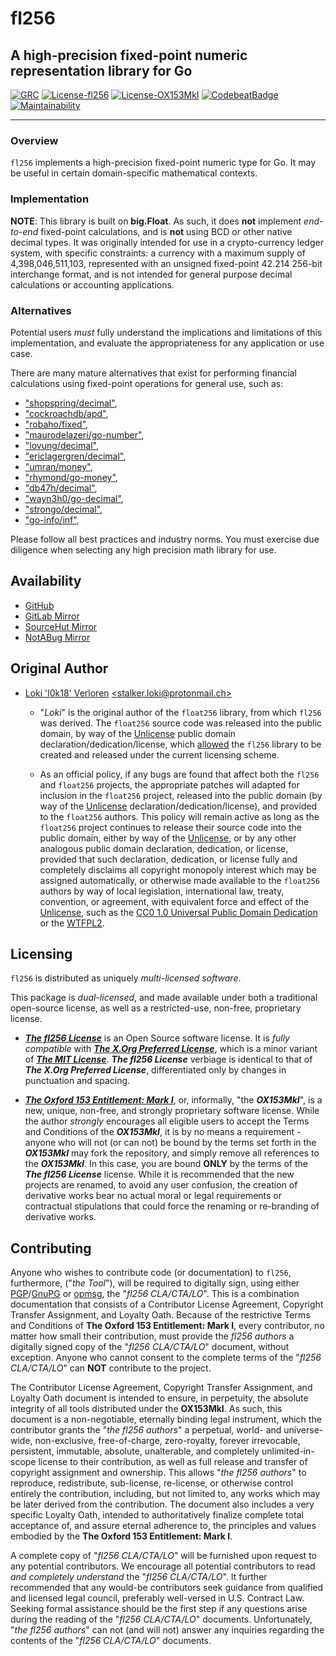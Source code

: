 # fl256

## A high-precision fixed-point numeric representation library for Go

[![GRC](https://goreportcard.com/badge/github.com/johnsonjh/fl256)](https://goreportcard.com/badge/github.com/johnsonjh/fl256)
[![License-fl256](https://img.shields.io/badge/Open%20Source%20License-fl256-blue.svg)](https://gitlab.gridfinity.com/jeff/fl256/-/blob/master/LICENSE.256)
[![License-OX153MkI](https://img.shields.io/badge/Proprietary%20License-OX153MkI-red.svg)](https://gitlab.gridfinity.com/jeff/fl256/-/blob/master/LICENSE.153)
[![CodebeatBadge](https://codebeat.co/badges/85330b22-1d38-4937-9fd9-c506098f210e)](https://codebeat.co/projects/github-com-johnsonjh-fl256-master)
[![Maintainability](https://api.codeclimate.com/v1/badges/3c7d3ad4cb992d2cd80d/maintainability)](https://codeclimate.com/github/johnsonjh/fl256/maintainability)

---

### Overview

`fl256` implements a high-precision fixed-point numeric type for Go. It may be
useful in certain domain-specific mathematical contexts.

### Implementation

**NOTE**: This library is built on **big.Float**. As such, it does **not**
implement _end-to-end_ fixed-point calculations, and is **not** using BCD or
other native decimal types. It was originally intended for use in a
crypto-currency ledger system, with specific constraints: a currency with a
maximum supply of 4,398,046,511,103, represented with an unsigned fixed-point
42.214 256-bit interchange format, and is not intended for general purpose
decimal calculations or accounting applications.

### Alternatives

Potential users _must_ fully understand the implications and limitations of this
implementation, and evaluate the appropriateness for any application or use
case.

There are many mature alternatives that exist for performing financial
calculations using fixed-point operations for general use, such as:

- ["shopspring/decimal"](https://github.com/shopspring/decimal),
- ["cockroachdb/apd"](https://github.com/cockroachdb/apd),
- ["robaho/fixed"](https://github.com/robaho/fixed),
- ["maurodelazeri/go-number"](https://github.com/maurodelazeri/go-number),
- ["lovung/decimal"](https://github.com/lovung/decimal),
- ["ericlagergren/decimal"](https://github.com/ericlagergren/decimal),
- ["umran/money"](https://github.com/umran/money),
- ["rhymond/go-money"](https://github.com/rhymond/go-money),
- ["db47h/decimal"](https://github.com/db47h/decimal),
- ["wayn3h0/go-decimal"](https://github.com/wayn3h0/go-decimal),
- ["strongo/decimal"](https://github.com/strongo/decimal),
- ["go-info/inf"](https://github.com/go-inf/inf),

Please follow all best practices and industry norms. You must exercise due
diligence when selecting any high precision math library for use.

## Availability

- [GitHub](https://github.com/johnsonjh/fl256)
- [GitLab Mirror](https://gitlab.com/johnsonjh/fl256)
- [SourceHut Mirror](https://sr.ht/~trn/fl256)
- [NotABug Mirror](https://notabug.org/trn/fl256)

## Original Author

- [Loki 'l0k18' Verloren](https://github.com/l0k18)
  [\<stalker.loki@protonmail.ch\>](mailto:stalker.loki@protonmail.ch)

  - "_Loki_" is the original author of the `float256` library, from which
    `fl256` was derived. The `float256` source code was released into the public
    domain, by way of the [Unlicense](https://unlicense.org) public domain
    declaration/dedication/license, which
    [allowed](https://ar.to/2010/01/dissecting-the-unlicense) the `fl256`
    library to be created and released under the current licensing scheme.

  - As an official policy, if any bugs are found that affect both the `fl256`
    and `float256` projects, the appropriate patches will adapted for inclusion
    in the `float256` project, released into the public domain (by way of the
    [Unlicense](https://unlicense.org) declaration/dedication/license), and
    provided to the `float256` authors. This policy will remain active as long
    as the `float256` project continues to release their source code into the
    public domain, either by way of the [Unlicense](https://unlicense.org), or
    by any other analogous public domain declaration, dedication, or license,
    provided that such declaration, dedication, or license fully and completely
    disclaims all copyright monopoly interest which may be assigned
    automatically, or otherwise made available to the `float256` authors by way
    of local legislation, international law, treaty, convention, or agreement,
    with equivalent force and effect of the [Unlicense](https://unlicense.org),
    such as the
    [CC0 1.0 Universal Public Domain Dedication](https://creativecommons.org/publicdomain/zero/1.0/)
    or the [WTFPL2](https://wtfpl2.com/).

## Licensing

`fl256` is distributed as uniquely _multi-licensed software_.

This package is _dual-licensed_, and made available under both a traditional
open-source license, as well as a restricted-use, non-free, proprietary license.

- [**_The fl256 License_**](https://gitlab.gridfinity.com/jeff/fl256/-/blob/master/LICENSE.256)
  is an Open Source software license. It is _fully compatible_ with
  [**_The X.Org Preferred License_**](https://gitlab.freedesktop.org/xorg/doc/xorg-docs/-/blob/master/general/License.xml),
  which is a minor variant of
  [**_The MIT License_**](https://tldrlegal.com/license/mit-license). **_The
  fl256 License_** verbiage is identical to that of **_The X.Org Preferred
  License_**, differentiated only by changes in punctuation and spacing.

- [**_The Oxford 153 Entitlement: Mark I_**](https://gitlab.gridfinity.com/jeff/fl256/-/blob/master/LICENSE.153),
  or, informally, "the **_OX153MkI_**", is a new, unique, non-free, and strongly
  proprietary software license. While the author _strongly_ encourages all
  eligible users to accept the Terms and Conditions of the **_OX153MkI_**, it is
  by no means a requirement - anyone who will not (or can not) be bound by the
  terms set forth in the **_OX153MkI_** may fork the repository, and simply
  remove all references to the **_OX153MkI_**. In this case, you are bound
  **ONLY** by the terms of the **_The fl256 License_** license. While it is
  recommended that the new projects are renamed, to avoid any user confusion,
  the creation of derivative works bear no actual moral or legal requirements or
  contractual stipulations that could force the renaming or re-branding of
  derivative works.

## Contributing

Anyone who wishes to contribute code (or documentation) to `fl256`, furthermore,
("_the Tool_"), will be required to digitally sign, using either
[PGP](https://www.openpgp.org/)/[GnuPG](https://gnupg.org/) or
[opmsg](https://github.com/stealth/opmsg), the "_fl256 CLA/CTA/LO_". This is a
combination documentation that consists of a Contributor License Agreement,
Copyright Transfer Assignment, and Loyalty Oath. Because of the restrictive
Terms and Conditions of **The Oxford 153 Entitlement: Mark I**, every
contributor, no matter how small their contribution, must provide the _fl256
authors_ a digitally signed copy of the "_fl256 CLA/CTA/LO_" document, without
exception. Anyone who cannot consent to the complete terms of the "_fl256
CLA/CTA/LO_" can **NOT** contribute to the project.

The Contributor License Agreement, Copyright Transfer Assignment, and Loyalty
Oath document is intended to ensure, in perpetuity, the absolute integrity of
all tools distributed under the **OX153MkI**. As such, this document is a
non-negotiable, eternally binding legal instrument, which the contributor grants
the "_the fl256 authors_" a perpetual, world- and universe-wide, non-exclusive,
free-of-charge, zero-royalty, forever irrevocable, persistent, immutable,
absolute, unalterable, and completely unlimited-in-scope license to their
contribution, as well as full release and transfer of copyright assignment and
ownership. This allows "_the fl256 authors_" to reproduce, redistribute,
sub-license, re-license, or otherwise control entirely the contribution,
including, but not limited to, any works which may be later derived from the
contribution. The document also includes a very specific Loyalty Oath, intended
to authoritatively finalize complete total acceptance of, and assure eternal
adherence to, the principles and values embodied by the **The Oxford 153
Entitlement: Mark I**.

A complete copy of "_fl256 CLA/CTA/LO_" will be furnished upon request to any
potential contributors. We encourage all potential contributors to read _and
completely understand_ the "_fl256 CLA/CTA/LO_". It further recommended that any
would-be contributors seek guidance from qualified and licensed legal council,
preferably well-versed in U.S. Contract Law. Seeking formal assistance should be
the first step if any questions arise during the reading of the "_fl256
CLA/CTA/LO_" documents. Unfortunately, "_the fl256 authors_" can not (and will
not) answer any inquiries regarding the contents of the "_fl256 CLA/CTA/LO_"
documents.
